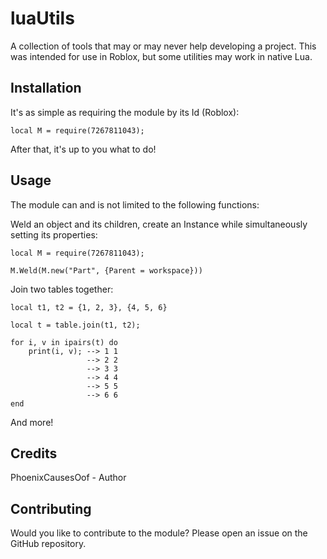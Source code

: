 # luaUtils

A collection of tools that may or may never help developing a project. This was intended for use in Roblox, but some utilities may work in native Lua.

## Installation

It's as simple as requiring the module by its Id (Roblox):

```
local M = require(7267811043);
```

After that, it's up to you what to do!

## Usage

The module can and is not limited to the following functions:

Weld an object and its children, create an Instance while simultaneously setting its properties:

```
local M = require(7267811043);

M.Weld(M.new("Part", {Parent = workspace}))
```

Join two tables together:

```
local t1, t2 = {1, 2, 3}, {4, 5, 6}

local t = table.join(t1, t2);

for i, v in ipairs(t) do
    print(i, v); --> 1 1
                 --> 2 2
                 --> 3 3
                 --> 4 4
                 --> 5 5
                 --> 6 6
end
```

And more!

## Credits
PhoenixCausesOof - Author

## Contributing

Would you like to contribute to the module? Please open an issue on the GitHub repository.